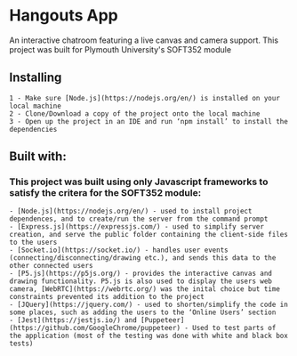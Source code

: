 # Hangouts App
An interactive chatroom featuring a live canvas and camera support. 
This project was built for Plymouth University's SOFT352 module 

## Installing
    1 - Make sure [Node.js](https://nodejs.org/en/) is installed on your local machine
    2 - Clone/Download a copy of the project onto the local machine
    3 - Open up the project in an IDE and run ‘npm install’ to install the dependencies

## Built with:
### This project was built using only Javascript frameworks to satisfy the critera for the SOFT352 module:
    - [Node.js](https://nodejs.org/en/) - used to install project dependences, and to create/run the server from the command prompt
    - [Express.js](https://expressjs.com/) - used to simplify server creation, and serve the public folder containing the client-side files to the users 
    - [Socket.io](https://socket.io/) - handles user events (connecting/disconnecting/drawing etc.), and sends this data to the other connected users
    - [P5.js](https://p5js.org/) - provides the interactive canvas and drawing functionality. P5.js is also used to display the users web camera, [WebRTC](https://webrtc.org/) was the inital choice but time constraints prevented its addition to the project   
    - [JQuery](https://jquery.com/) - used to shorten/simplify the code in some places, such as adding the users to the ‘Online Users’ section
    - [Jest](https://jestjs.io/) and [Puppeteer](https://github.com/GoogleChrome/puppeteer) - Used to test parts of the application (most of the testing was done with white and black box tests)